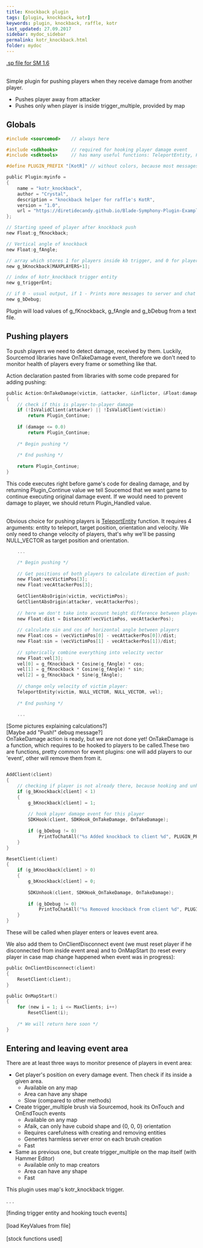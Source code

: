 ```yaml
---
title: Knockback plugin
tags: [plugin, knockback, kotr]
keywords: plugin, knockback, raffle, kotr
last_updated: 27.09.2017
sidebar: mydoc_sidebar
permalink: kotr_knockback.html
folder: mydoc
---
```


<a href="https://github.com/DiretideCandy/Blade-Symphony-Plugin-Examples/blob/master/addons/sourcemod/scripting/kotr_knockback.sp" target="_blank">.sp file for SM 1.6</a>

<br>
Simple plugin for pushing players when they receive damage from another player.

* Pushes player away from attacker
* Pushes only when player is inside trigger_multiple, provided by map


## Globals
```c
#include <sourcemod> 	// always here

#include <sdkhooks>		// required for hooking player damage event
#include <sdktools>		// has many useful functions: TeleportEntity, FindEntityByClassname, etc. 

#define PLUGIN_PREFIX "[KotR]" // without colors, because most messages will go to server console

public Plugin:myinfo =
{
	name = "kotr_knockback",
	author = "Crystal",
	description = "knockback helper for raffle's KotR",
	version = "1.0",
	url = "https://diretidecandy.github.io/Blade-Symphony-Plugin-Examples/index.html"
};

// Starting speed of player after knockback push
new Float:g_fKnockback;

// Vertical angle of knockback
new Float:g_fAngle;

// array which stores 1 for players inside kb trigger, and 0 for players outside 
new g_bKnockback[MAXPLAYERS+1];

// index of kotr_knockback trigger entity
new g_triggerEnt;

// if 0 - usual output, if 1 - Prints more messages to server and chat
new g_bDebug;
```
Plugin will load values of g_fKnockback, g_fAngle and g_bDebug from a text file.

## Pushing players

To push players we need to detect damage, received by them. Luckily, Sourcemod libraries have OnTakeDamage event, therefore we don't need to monitor health of players every frame or something like that.

Action declaration pasted from libraries with some code prepared for adding pushing:

```c
public Action:OnTakeDamage(victim, &attacker, &inflictor, &Float:damage, &damagetype)
{
	// check if this is player-to-player damage
	if (!IsValidClient(attacker) || !IsValidClient(victim))
		return Plugin_Continue;
		
	if (damage <= 0.0)
		return Plugin_Continue;
		
	/* Begin pushing */
	
	/* End pushing */
		
	return Plugin_Continue;
}
```

This code executes right before game's code for dealing damage, and by returning Plugin_Continue value we tell Soucemod that we want game to continue executing original damage event. If we would need to prevent damage to player, we should return Plugin_Handled value.

<br>
Obvious choice for pushing players is <a href="https://sm.alliedmods.net/api/index.php?fastload=show&id=40&" target="_blank">TeleportEntity</a> function. It requires 4 arguments: entity to teleport, target position, orientation and velocity. We only need to change velocity of players, that's why we'll be passing NULL_VECTOR as target position and orientation. 

```c
	...

	/* Begin pushing */
	
	// Get positions of both players to calculate direction of push:
	new Float:vecVictimPos[3];
	new Float:vecAttackerPos[3];
	
	GetClientAbsOrigin(victim, vecVictimPos);
	GetClientAbsOrigin(attacker, vecAttackerPos);
	
	// here we don't take into account height difference between players for simplicity
	new Float:dist = DistanceXY(vecVictimPos, vecAttackerPos); 
	
	// calculate sin and cos of horizontal angle between players
	new Float:cos = (vecVictimPos[0] - vecAttackerPos[0])/dist;
	new Float:sin = (vecVictimPos[1] - vecAttackerPos[1])/dist;
	
	// spherically combine everything into velocity vector
	new Float:vel[3];
	vel[0] = g_fKnockback * Cosine(g_fAngle) * cos;
	vel[1] = g_fKnockback * Cosine(g_fAngle) * sin;
	vel[2] = g_fKnockback * Sine(g_fAngle);
	
	// change only velocity of victim player:
	TeleportEntity(victim, NULL_VECTOR, NULL_VECTOR, vel);
	
	/* End pushing */
	
	...
```

[Some pictures explaining calculations?]
<br>[Maybe add "Push!" debug message?]
<br>
OnTakeDamage action is ready, but we are not done yet! OnTakeDamage is a function, which requires to be hooked to players to be called.These two are functions, pretty common for event plugins: one will add players to our 'event', other will remove them from it.

```c

AddClient(client)
{
	// checking if player is not already there, because hooking and unhooking more then once is unsafe
	if (g_bKnockback[client] < 1)
	{
		g_bKnockback[client] = 1;
		
		// hook player damage event for this player
		SDKHook(client, SDKHook_OnTakeDamage, OnTakeDamage);
		
		if (g_bDebug != 0)
			PrintToChatAll("%s Added knockback to client %d", PLUGIN_PREFIX, client);
	}
}

ResetClient(client)
{
	if (g_bKnockback[client] > 0)
	{
		g_bKnockback[client] = 0;
		
		SDKUnhook(client, SDKHook_OnTakeDamage, OnTakeDamage);
		
		if (g_bDebug != 0)
			PrintToChatAll("%s Removed knockback from client %d", PLUGIN_PREFIX, client);
	}
}
```
These will be called when player enters or leaves event area. 

We also add them to OnClientDisconnect event (we must reset player if he disconnected from inside event area) and to OnMapStart (to reset every player in case map change happened when event was in progress):
```c
public OnClientDisconnect(client)
{
	ResetClient(client);
}

public OnMapStart()
{
	for (new i = 1; i <= MaxClients; i++)
		ResetClient(i);
	
	/* We will return here soon */
}
```

## Entering and leaving event area

There are at least three ways to monitor presence of players in event area:
* Get player's position on every damage event. Then check if its inside a given area.
	- Available on any map
	- Area can have any shape
	- Slow (compared to other methods)
* Create trigger_multiple brush via Sourcemod, hook its OnTouch and OnEndTouch events
	- Available on any map
	- Afaik, can only have cuboid shape and {0, 0, 0} orientation
	- Requires carefulness with creating and removing entities
	- Genertes harmless server error on each brush creation
	- Fast
* Same as previous one, but create trigger_multiple on the map itself (with Hammer Editor)
	- Available only to map creators
	- Area can have any shape
	- Fast
	
This plugin uses map's kotr_knockback trigger.

.
.
.

[finding trigger entity and hooking touch events]
<br><br>
[load KeyValues from file]
<br><br>
[stock functions used]